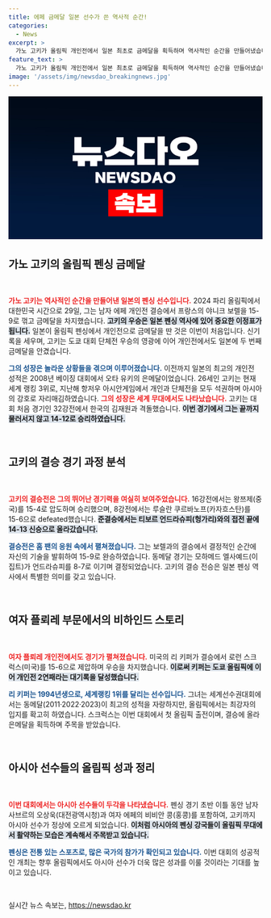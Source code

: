 ```yaml
---
title: 에페 금메달 일본 선수가 쓴 역사적 순간!
categories:
  - News
excerpt: >
  가노 고키가 올림픽 개인전에서 일본 최초로 금메달을 획득하며 역사적인 순간을 만들어냈습니다! 프랑스에서의 드라마틱한 승리로 일본 펜싱의 위상을 드높인 그의 여정, 지금 바로 확인하세요!
feature_text: >
  가노 고키가 올림픽 개인전에서 일본 최초로 금메달을 획득하며 역사적인 순간을 만들어냈습니다! 프랑스에서의 드라마틱한 승리로 일본 펜싱의 위상을 드높인 그의 여정, 지금 바로 확인하세요!
image: '/assets/img/newsdao_breakingnews.jpg'
---
```


<p><img src="/assets/img/newsdao_breakingnews.jpg" alt="firstkoreanews 속보" /></p>

<h2 data-ke-size="size26">가노 고키의 올림픽 펜싱 금메달</h2>

<p data-ke-size="size16">&nbsp;</p>

<p><b><span style="color: #ee2323;">가노 고키는 역사적인 순간을 만들어낸 일본의 펜싱 선수입니다.</span></b> 2024 파리 올림픽에서 대한민국 시간으로 29일, 그는 남자 에페 개인전 결승에서 프랑스의 야니크 보렐을 15-9로 꺾고 금메달을 차지했습니다. <b><span style="background-color: #21538527;">고키의 우승은 일본 펜싱 역사에 있어 중요한 이정표가 됩니다.</span></b> 일본이 올림픽 펜싱에서 개인전으로 금메달을 딴 것은 이번이 처음입니다. 신기록을 세우며, 고키는 도쿄 대회 단체전 우승의 영광에 이어 개인전에서도 일본에 두 번째 금메달을 안겼습니다.</p>

<p><b><span style="color: #1a5490;">그의 성장은 놀라운 상황들을 겪으며 이루어졌습니다.</span></b> 이전까지 일본의 최고의 개인전 성적은 2008년 베이징 대회에서 오타 유키의 은메달이었습니다. 26세인 고키는 현재 세계 랭킹 3위로, 지난해 항저우 아시안게임에서 개인과 단체전을 모두 석권하며 아시아의 강호로 자리매김하였습니다. <b><span style="color: #ee2323;">그의 성장은 세계 무대에서도 나타났습니다.</span></b> 고키는 대회 처음 경기인 32강전에서 한국의 김재원과 격돌했습니다. <b><span style="background-color: #21538527;">이번 경기에서 그는 끝까지 물러서지 않고 14-12로 승리하였습니다.</span></b></p>

<p data-ke-size="size16">&nbsp;</p>

<h2 data-ke-size="size26">고키의 결승 경기 과정 분석</h2>

<p data-ke-size="size16">&nbsp;</p>

<p><b><span style="color: #ee2323;">고키의 결승전은 그의 뛰어난 경기력을 여실히 보여주었습니다.</span></b> 16강전에서는 왕쯔제(중국)를 15-4로 압도하며 승리했으며, 8강전에서는 루슬란 쿠르바노프(카자흐스탄)를 15-6으로 defeated했습니다. <b><span style="background-color: #21538527;">준결승에서는 티보르 언드라슈피(헝가리)와의 접전 끝에 14-13 신승으로 올라갔습니다.</span></b> </p>

<p><b><span style="color: #1a5490;">결승전은 홈 팬의 응원 속에서 펼쳐졌습니다.</span></b> 그는 보렐과의 결승에서 결정적인 순간에 자신의 기술을 발휘하여 15-9로 완승하였습니다. 동메달 경기는 모하메드 엘사예드(이집트)가 언드라슈피를 8-7로 이기며 결정되었습니다. 고키의 결승 전승은 일본 펜싱 역사에서 특별한 의미를 갖고 있습니다.</p>

<p data-ke-size="size16">&nbsp;</p>

<h2 data-ke-size="size26">여자 플뢰레 부문에서의 비하인드 스토리</h2>

<p data-ke-size="size16">&nbsp;</p>

<p><b><span style="color: #ee2323;">여자 플뢰레 개인전에서도 경기가 펼쳐졌습니다.</span></b> 미국의 리 키퍼가 결승에서 로런 스크럭스(미국)를 15-6으로 제압하며 우승을 차지했습니다. <b><span style="background-color: #21538527;">이로써 키퍼는 도쿄 올림픽에 이어 개인전 2연패라는 대기록을 달성했습니다.</span></b> </p>

<p><b><span style="color: #1a5490;">리 키퍼는 1994년생으로, 세계랭킹 1위를 달리는 선수입니다.</span></b> 그녀는 세계선수권대회에서는 동메달(2011·2022·2023)이 최고의 성적을 자랑하지만, 올림픽에서는 최강자의 입지를 확고히 하였습니다. 스크럭스는 이번 대회에서 첫 올림픽 출전이며, 결승에 올라 은메달을 획득하며 주목을 받았습니다.</p>

<p data-ke-size="size16">&nbsp;</p>

<h2 data-ke-size="size26">아시아 선수들의 올림픽 성과 정리</h2>

<p data-ke-size="size16">&nbsp;</p>

<p><b><span style="color: #ee2323;">이번 대회에서는 아시아 선수들이 두각을 나타냈습니다.</span></b> 펜싱 경기 초반 이틀 동안 남자 사브르의 오상욱(대전광역시청)과 여자 에페의 비비안 콩(홍콩)를 포함하여, 고키까지 아시아 선수가 정상에 오르게 되었습니다. <b><span style="background-color: #21538527;">이처럼 아시아의 펜싱 강국들이 올림픽 무대에서 활약하는 모습은 계속해서 주목받고 있습니다.</span></b> </p>

<p><b><span style="color: #1a5490;">펜싱은 전통 있는 스포츠로, 많은 국가의 참가가 확인되고 있습니다.</span></b> 이번 대회의 성공적인 개최는 향후 올림픽에서도 아시아 선수가 더욱 많은 성과를 이룰 것이라는 기대를 높이고 있습니다.</p>

<p data-ke-size="size16">&nbsp;</p>
실시간 뉴스 속보는, <a href="https://newsdao.kr" rel="dofollow">https://newsdao.kr</a>


